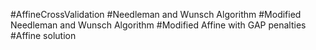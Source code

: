 #AffineCrossValidation
#Needleman and Wunsch Algorithm
#Modified Needleman and Wunsch Algorithm
#Modified Affine with GAP penalties
#Affine solution
